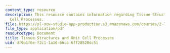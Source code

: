 ```yaml
---
content_type: resource
description: This resource contains information regarding Tissue Structures and Unit
  Cell Processes.
file: https://ol-ocw-studio-app-production.s3.amazonaws.com/courses/2-785j-cell-matrix-mechanics-fall-2014/df9b1f6ef2c11a1666c66ff28520dc51_MIT2_785JF14_Chapter_2.pdf
file_type: application/pdf
resourcetype: Document
title: Tissue Structures and Unit Cell Processes
uid: df9b1f6e-f2c1-1a16-66c6-6ff28520dc51
---
```

